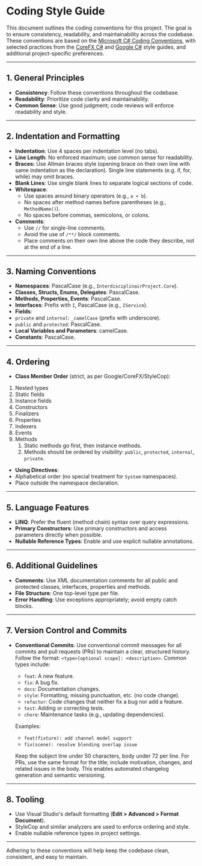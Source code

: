 # Coding Style Guide

This document outlines the coding conventions for this project.
The goal is to ensure consistency, readability, and maintainability across the codebase.
These conventions are based on the [Microsoft C# Coding Conventions](https://learn.microsoft.com/en-us/dotnet/csharp/fundamentals/coding-style/coding-conventions),
with selected practices from the [CoreFX C#](https://github.com/dotnet/runtime/blob/main/docs/coding-guidelines/coding-style.md)
and [Google C#](https://google.github.io/styleguide/csharp-style.html) style guides,
and additional project-specific preferences.

---

## 1. General Principles

- **Consistency**: Follow these conventions throughout the codebase.
- **Readability**: Prioritize code clarity and maintainability.
- **Common Sense**: Use good judgment; code reviews will enforce readability and style.

---

## 2. Indentation and Formatting

- **Indentation**: Use 4 spaces per indentation level (no tabs).
- **Line Length**: No enforced maximum; use common sense for readability.
- **Braces:** Use Allman braces style (opening brace on their own line with same indentation as the declaration).
    Single line statements (e.g. if, for, while) may omit braces.
- **Blank Lines**: Use single blank lines to separate logical sections of code.
- **Whitespace**:
  - Use spaces around binary operators (e.g., `a + b`).
  - No spaces after method names before parentheses (e.g., `MethodName()`).
  - No spaces before commas, semicolons, or colons.
- **Comments**:
  - Use `//` for single-line comments.
  - Avoid the use of `/**/` block comments.
  - Place comments on their own line above the code they describe, not at the end of a line.

---

## 3. Naming Conventions

- **Namespaces**: PascalCase (e.g., `InterdisciplinairProject.Core`).
- **Classes, Structs, Enums, Delegates**: PascalCase.
- **Methods, Properties, Events**: PascalCase.
- **Interfaces**: Prefix with `I`, PascalCase (e.g., `IService`).
- **Fields**:
- `private` and `internal`: `_camelCase` (prefix with underscore).
- `public` and `protected`: PascalCase.
- **Local Variables and Parameters**: camelCase.
- **Constants**: PascalCase.

---

## 4. Ordering

- **Class Member Order** (strict, as per Google/CoreFX/StyleCop):
1. Nested types
2. Static fields
3. Instance fields
4. Constructors
5. Finalizers
6. Properties
7. Indexers
8. Events
9. Methods
	1. Static methods go first, then instance methods.
	2. Methods should be ordered by visibility: `public`, `protected`, `internal`, `private`. 

- **Using Directives**:
- Alphabetical order (no special treatment for `System` namespaces).
- Place outside the namespace declaration.

---

## 5. Language Features

- **LINQ**: Prefer the fluent (method chain) syntax over query expressions.
- **Primary Constructors**: Use primary constructors and access parameters directly when possible.
- **Nullable Reference Types**: Enable and use explicit nullable annotations.

---

## 6. Additional Guidelines

- **Comments**: Use XML documentation comments for all public and protected classes, interfaces, properties and methods.
- **File Structure**: One top-level type per file.
- **Error Handling**: Use exceptions appropriately; avoid empty catch blocks.

---

## 7. Version Control and Commits

- **Conventional Commits**: Use conventional commit messages for all commits and pull requests (PRs) to maintain a clear, structured history. Follow the format: `<type>[optional scope]: <description>`. Common types include:
  - `feat`: A new feature.
  - `fix`: A bug fix.
  - `docs`: Documentation changes.
  - `style`: Formatting, missing punctuation, etc. (no code change).
  - `refactor`: Code changes that neither fix a bug nor add a feature.
  - `test`: Adding or correcting tests.
  - `chore`: Maintenance tasks (e.g., updating dependencies).
  
  Examples:
  - `feat(fixture): add channel model support`
  - `fix(scene): resolve blending overlap issue`
  
  Keep the subject line under 50 characters, body under 72 per line. For PRs, use the same format for the title; include motivation, changes, and related issues in the body. This enables automated changelog generation and semantic versioning.

---

## 8. Tooling

- Use Visual Studio's default formatting (__Edit > Advanced > Format Document__).
- StyleCop and similar analyzers are used to enforce ordering and style.
- Enable nullable reference types in project settings.

---

Adhering to these conventions will help keep the codebase clean, consistent, and easy to maintain.
